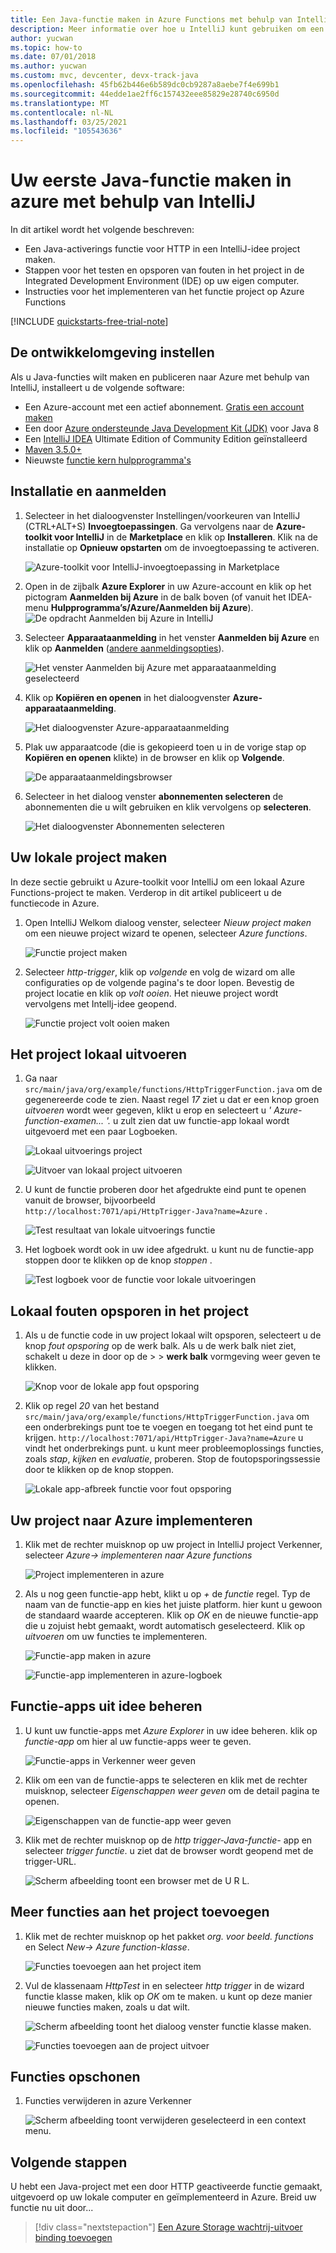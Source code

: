 ```yaml
---
title: Een Java-functie maken in Azure Functions met behulp van IntelliJ
description: Meer informatie over hoe u IntelliJ kunt gebruiken om een eenvoudige HTTP-geactiveerde Java-functie te maken, die u vervolgens publiceert om te worden uitgevoerd in een serverloze omgeving in Azure.
author: yucwan
ms.topic: how-to
ms.date: 07/01/2018
ms.author: yucwan
ms.custom: mvc, devcenter, devx-track-java
ms.openlocfilehash: 45fb62b446e6b589dc0cb9287a8aebe7f4e699b1
ms.sourcegitcommit: 44edde1ae2ff6c157432eee85829e28740c6950d
ms.translationtype: MT
ms.contentlocale: nl-NL
ms.lasthandoff: 03/25/2021
ms.locfileid: "105543636"
---
```

# <a name="create-your-first-java-function-in-azure-using-intellij"></a>Uw eerste Java-functie maken in azure met behulp van IntelliJ

In dit artikel wordt het volgende beschreven:
- Een Java-activerings functie voor HTTP in een IntelliJ-idee project maken.
- Stappen voor het testen en opsporen van fouten in het project in de Integrated Development Environment (IDE) op uw eigen computer.
- Instructies voor het implementeren van het functie project op Azure Functions

<!-- TODO ![Access a Hello World function from the command line with cURL](media/functions-create-java-maven/hello-azure.png) -->

[!INCLUDE [quickstarts-free-trial-note](../../includes/quickstarts-free-trial-note.md)]

## <a name="set-up-your-development-environment"></a>De ontwikkelomgeving instellen

Als u Java-functies wilt maken en publiceren naar Azure met behulp van IntelliJ, installeert u de volgende software:

+ Een Azure-account met een actief abonnement. [Gratis een account maken](https://azure.microsoft.com/free/?ref=microsoft.com&utm_source=microsoft.com&utm_medium=docs&utm_campaign=visualstudio)
+ Een door [Azure ondersteunde Java Development Kit (JDK)](/azure/developer/java/fundamentals/java-jdk-long-term-support) voor Java 8
+ Een [IntelliJ IDEA](https://www.jetbrains.com/idea/download/) Ultimate Edition of Community Edition geïnstalleerd
+ [Maven 3.5.0+](https://maven.apache.org/download.cgi)
+ Nieuwste [functie kern hulpprogramma's](https://github.com/Azure/azure-functions-core-tools)


## <a name="installation-and-sign-in"></a>Installatie en aanmelden

1. Selecteer in het dialoogvenster Instellingen/voorkeuren van IntelliJ (CTRL+ALT+S) **Invoegtoepassingen**. Ga vervolgens naar de **Azure-toolkit voor IntelliJ** in de **Marketplace** en klik op **Installeren**. Klik na de installatie op **Opnieuw opstarten** om de invoegtoepassing te activeren. 

    ![Azure-toolkit voor IntelliJ-invoegtoepassing in Marketplace][marketplace]

2. Open in de zijbalk **Azure Explorer** in uw Azure-account en klik op het pictogram **Aanmelden bij Azure** in de balk boven (of vanuit het IDEA-menu **Hulpprogramma’s/Azure/Aanmelden bij Azure**).
    ![De opdracht Aanmelden bij Azure in IntelliJ][intellij-azure-login]

3. Selecteer **Apparaataanmelding** in het venster **Aanmelden bij Azure** en klik op **Aanmelden** ([andere aanmeldingsopties](/azure/developer/java/toolkit-for-intellij/sign-in-instructions)).

   ![Het venster Aanmelden bij Azure met apparaataanmelding geselecteerd][intellij-azure-popup]

4. Klik op **Kopiëren en openen** in het dialoogvenster **Azure-apparaataanmelding**.

   ![Het dialoogvenster Azure-apparaataanmelding][intellij-azure-copycode]

5. Plak uw apparaatcode (die is gekopieerd toen u in de vorige stap op **Kopiëren en openen** klikte) in de browser en klik op **Volgende**.

   ![De apparaataanmeldingsbrowser][intellij-azure-link-ms-account]

6. Selecteer in het dialoog venster **abonnementen selecteren** de abonnementen die u wilt gebruiken en klik vervolgens op **selecteren**.

   ![Het dialoogvenster Abonnementen selecteren][intellij-azure-login-select-subs]
   
## <a name="create-your-local-project"></a>Uw lokale project maken

In deze sectie gebruikt u Azure-toolkit voor IntelliJ om een lokaal Azure Functions-project te maken. Verderop in dit artikel publiceert u de functiecode in Azure. 

1. Open IntelliJ Welkom dialoog venster, selecteer *Nieuw project maken* om een nieuwe project wizard te openen, selecteer *Azure functions*.

    ![Functie project maken](media/functions-create-first-java-intellij/create-functions-project.png)

1. Selecteer *http-trigger*, klik op *volgende* en volg de wizard om alle configuraties op de volgende pagina's te door lopen. Bevestig de project locatie en klik op *volt ooien*. Het nieuwe project wordt vervolgens met Intellj-idee geopend.

    ![Functie project volt ooien maken](media/functions-create-first-java-intellij/create-functions-project-finish.png)

## <a name="run-the-project-locally"></a>Het project lokaal uitvoeren

1. Ga naar `src/main/java/org/example/functions/HttpTriggerFunction.java` om de gegenereerde code te zien. Naast regel *17* ziet u dat er een knop groen *uitvoeren* wordt weer gegeven, klikt u erop en selecteert u *' Azure-function-examen... '.* u zult zien dat uw functie-app lokaal wordt uitgevoerd met een paar Logboeken.

    ![Lokaal uitvoerings project](media/functions-create-first-java-intellij/local-run-functions-project.png)

    ![Uitvoer van lokaal project uitvoeren](media/functions-create-first-java-intellij/local-run-functions-output.png)

1. U kunt de functie proberen door het afgedrukte eind punt te openen vanuit de browser, bijvoorbeeld `http://localhost:7071/api/HttpTrigger-Java?name=Azure` .

    ![Test resultaat van lokale uitvoerings functie](media/functions-create-first-java-intellij/local-run-functions-test.png)

1. Het logboek wordt ook in uw idee afgedrukt. u kunt nu de functie-app stoppen door te klikken op de knop *stoppen* .

    ![Test logboek voor de functie voor lokale uitvoeringen](media/functions-create-first-java-intellij/local-run-functions-log.png)

## <a name="debug-the-project-locally"></a>Lokaal fouten opsporen in het project

1. Als u de functie code in uw project lokaal wilt opsporen, selecteert u de knop *fout opsporing* op de werk balk. Als u de werk balk niet ziet, schakelt u deze in door op de  >    >  **werk balk** vormgeving weer geven te klikken.

    ![Knop voor de lokale app fout opsporing](media/functions-create-first-java-intellij/local-debug-functions-button.png)

1. Klik op regel *20* van het bestand `src/main/java/org/example/functions/HttpTriggerFunction.java` om een onderbrekings punt toe te voegen en toegang tot het eind punt te krijgen. `http://localhost:7071/api/HttpTrigger-Java?name=Azure` u vindt het onderbrekings punt. u kunt meer probleemoplossings functies, zoals *stap*, *kijken* en *evaluatie*, proberen. Stop de foutopsporingssessie door te klikken op de knop stoppen.

    ![Lokale app-afbreek functie voor fout opsporing](media/functions-create-first-java-intellij/local-debug-functions-break.png)

## <a name="deploy-your-project-to-azure"></a>Uw project naar Azure implementeren

1. Klik met de rechter muisknop op uw project in IntelliJ project Verkenner, selecteer *Azure-> implementeren naar Azure functions*

    ![Project implementeren in azure](media/functions-create-first-java-intellij/deploy-functions-to-azure.png)

1. Als u nog geen functie-app hebt, klikt u op *+* de *functie* regel. Typ de naam van de functie-app en kies het juiste platform. hier kunt u gewoon de standaard waarde accepteren. Klik op *OK* en de nieuwe functie-app die u zojuist hebt gemaakt, wordt automatisch geselecteerd. Klik op *uitvoeren* om uw functies te implementeren.

    ![Functie-app maken in azure](media/functions-create-first-java-intellij/deploy-functions-create-app.png)

    ![Functie-app implementeren in azure-logboek](media/functions-create-first-java-intellij/deploy-functions-log.png)

## <a name="manage-function-apps-from-idea"></a>Functie-apps uit idee beheren

1. U kunt uw functie-apps met *Azure Explorer* in uw idee beheren. klik op *functie-app* om hier al uw functie-apps weer te geven.

    ![Functie-apps in Verkenner weer geven](media/functions-create-first-java-intellij/explorer-view-functions.png)

1. Klik om een van de functie-apps te selecteren en klik met de rechter muisknop, selecteer *Eigenschappen weer geven* om de detail pagina te openen. 

    ![Eigenschappen van de functie-app weer geven](media/functions-create-first-java-intellij/explorer-functions-show-properties.png)

1. Klik met de rechter muisknop op de *http trigger-Java-functie-* app en selecteer *trigger functie*. u ziet dat de browser wordt geopend met de trigger-URL.

    ![Scherm afbeelding toont een browser met de U R L.](media/functions-create-first-java-intellij/explorer-trigger-functions.png)

## <a name="add-more-functions-to-the-project"></a>Meer functies aan het project toevoegen

1. Klik met de rechter muisknop op het pakket *org. voor beeld. functions* en Select *New-> Azure function-klasse*. 

    ![Functies toevoegen aan het project item](media/functions-create-first-java-intellij/add-functions-entry.png)

1. Vul de klassenaam *HttpTest* in en selecteer *http trigger* in de wizard functie klasse maken, klik op *OK* om te maken. u kunt op deze manier nieuwe functies maken, zoals u dat wilt.

    ![Scherm afbeelding toont het dialoog venster functie klasse maken.](media/functions-create-first-java-intellij/add-functions-trigger.png)
    
    ![Functies toevoegen aan de project uitvoer](media/functions-create-first-java-intellij/add-functions-output.png)

## <a name="cleaning-up-functions"></a>Functies opschonen

1. Functies verwijderen in azure Verkenner
      
      ![Scherm afbeelding toont verwijderen geselecteerd in een context menu.](media/functions-create-first-java-intellij/delete-function.png)
      

## <a name="next-steps"></a>Volgende stappen

U hebt een Java-project met een door HTTP geactiveerde functie gemaakt, uitgevoerd op uw lokale computer en geïmplementeerd in Azure. Breid uw functie nu uit door...

> [!div class="nextstepaction"]
> [Een Azure Storage wachtrij-uitvoer binding toevoegen](./functions-add-output-binding-storage-queue-java.md)


[marketplace]:./media/functions-create-first-java-intellij/marketplace.png
[intellij-azure-login]: media/functions-create-first-java-intellij/intellij-azure-login.png
[intellij-azure-popup]: media/functions-create-first-java-intellij/intellij-azure-login-popup.png
[intellij-azure-copycode]: media/functions-create-first-java-intellij/intellij-azure-login-copyopen.png
[intellij-azure-link-ms-account]: media/functions-create-first-java-intellij/intellij-azure-login-linkms-account.png
[intellij-azure-login-select-subs]: media/functions-create-first-java-intellij/intellij-azure-login-selectsubs.png
